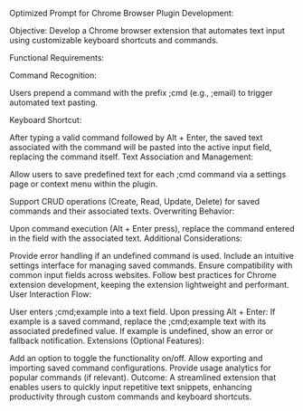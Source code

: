 Optimized Prompt for Chrome Browser Plugin Development:

Objective:
Develop a Chrome browser extension that automates text input using customizable keyboard shortcuts and commands.

Functional Requirements:

Command Recognition:

Users prepend a command with the prefix ;cmd (e.g., ;email) to trigger automated text pasting.

Keyboard Shortcut:

After typing a valid command followed by Alt + Enter, the saved text associated with the command will be pasted into the active input field, replacing the command itself.
Text Association and Management:

Allow users to save predefined text for each ;cmd command via a settings page or context menu within the plugin.

Support CRUD operations (Create, Read, Update, Delete) for saved commands and their associated texts.
Overwriting Behavior:

Upon command execution (Alt + Enter press), replace the command entered in the field with the associated text.
Additional Considerations:

Provide error handling if an undefined command is used.
Include an intuitive settings interface for managing saved commands.
Ensure compatibility with common input fields across websites.
Follow best practices for Chrome extension development, keeping the extension lightweight and performant.
User Interaction Flow:

User enters ;cmd;example into a text field.
Upon pressing Alt + Enter:
If example is a saved command, replace the ;cmd;example text with its associated predefined value.
If example is undefined, show an error or fallback notification.
Extensions (Optional Features):

Add an option to toggle the functionality on/off.
Allow exporting and importing saved command configurations.
Provide usage analytics for popular commands (if relevant).
Outcome:
A streamlined extension that enables users to quickly input repetitive text snippets, enhancing productivity through custom commands and keyboard shortcuts.
